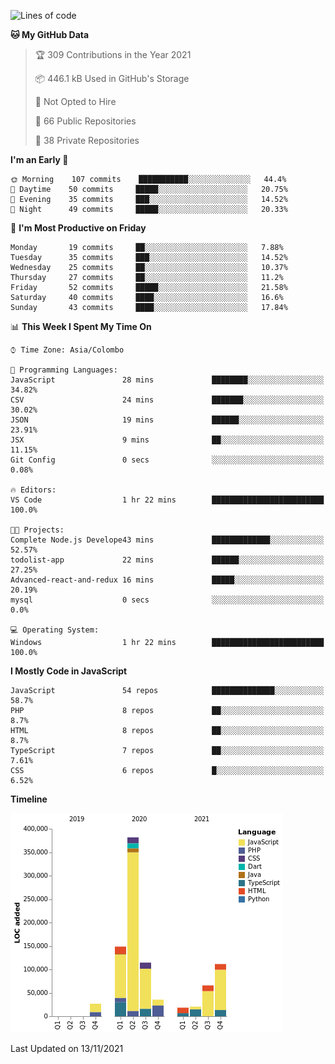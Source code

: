 
<!--START_SECTION:waka-->
![Lines of code](https://img.shields.io/badge/From%20Hello%20World%20I%27ve%20Written-930217%20lines%20of%20code-blue)

**🐱 My GitHub Data** 

> 🏆 309 Contributions in the Year 2021
 > 
> 📦 446.1 kB Used in GitHub's Storage 
 > 
> 🚫 Not Opted to Hire
 > 
> 📜 66 Public Repositories 
 > 
> 🔑 38 Private Repositories  
 > 
**I'm an Early 🐤** 

```text
🌞 Morning    107 commits    ███████████░░░░░░░░░░░░░░   44.4% 
🌆 Daytime    50 commits     █████░░░░░░░░░░░░░░░░░░░░   20.75% 
🌃 Evening    35 commits     ███░░░░░░░░░░░░░░░░░░░░░░   14.52% 
🌙 Night      49 commits     █████░░░░░░░░░░░░░░░░░░░░   20.33%

```
📅 **I'm Most Productive on Friday** 

```text
Monday       19 commits     ██░░░░░░░░░░░░░░░░░░░░░░░   7.88% 
Tuesday      35 commits     ███░░░░░░░░░░░░░░░░░░░░░░   14.52% 
Wednesday    25 commits     ██░░░░░░░░░░░░░░░░░░░░░░░   10.37% 
Thursday     27 commits     ██░░░░░░░░░░░░░░░░░░░░░░░   11.2% 
Friday       52 commits     █████░░░░░░░░░░░░░░░░░░░░   21.58% 
Saturday     40 commits     ████░░░░░░░░░░░░░░░░░░░░░   16.6% 
Sunday       43 commits     ████░░░░░░░░░░░░░░░░░░░░░   17.84%

```


📊 **This Week I Spent My Time On** 

```text
⌚︎ Time Zone: Asia/Colombo

💬 Programming Languages: 
JavaScript               28 mins             ████████░░░░░░░░░░░░░░░░░   34.82% 
CSV                      24 mins             ███████░░░░░░░░░░░░░░░░░░   30.02% 
JSON                     19 mins             ██████░░░░░░░░░░░░░░░░░░░   23.91% 
JSX                      9 mins              ██░░░░░░░░░░░░░░░░░░░░░░░   11.15% 
Git Config               0 secs              ░░░░░░░░░░░░░░░░░░░░░░░░░   0.08%

🔥 Editors: 
VS Code                  1 hr 22 mins        █████████████████████████   100.0%

🐱‍💻 Projects: 
Complete Node.js Develope43 mins             █████████████░░░░░░░░░░░░   52.57% 
todolist-app             22 mins             ██████░░░░░░░░░░░░░░░░░░░   27.25% 
Advanced-react-and-redux 16 mins             █████░░░░░░░░░░░░░░░░░░░░   20.19% 
mysql                    0 secs              ░░░░░░░░░░░░░░░░░░░░░░░░░   0.0%

💻 Operating System: 
Windows                  1 hr 22 mins        █████████████████████████   100.0%

```

**I Mostly Code in JavaScript** 

```text
JavaScript               54 repos            ██████████████░░░░░░░░░░░   58.7% 
PHP                      8 repos             ██░░░░░░░░░░░░░░░░░░░░░░░   8.7% 
HTML                     8 repos             ██░░░░░░░░░░░░░░░░░░░░░░░   8.7% 
TypeScript               7 repos             ██░░░░░░░░░░░░░░░░░░░░░░░   7.61% 
CSS                      6 repos             █░░░░░░░░░░░░░░░░░░░░░░░░   6.52%

```


**Timeline**

![Chart not found](https://raw.githubusercontent.com/ccweerasinghe1994/ccweerasinghe1994/master/charts/bar_graph.png) 


 Last Updated on 13/11/2021
<!--END_SECTION:waka-->
